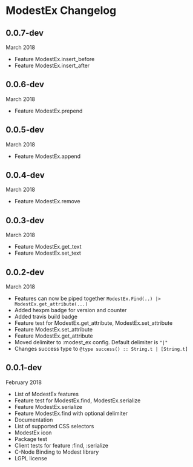 # ModestEx Changelog

## 0.0.7-dev

March 2018

- Feature ModestEx.insert_before
- Feature ModestEx.insert_after

## 0.0.6-dev

March 2018

- Feature ModestEx.prepend

## 0.0.5-dev

March 2018

- Feature ModestEx.append

## 0.0.4-dev

March 2018

- Feature ModestEx.remove

## 0.0.3-dev

March 2018

- Feature ModestEx.get_text
- Feature ModestEx.set_text

## 0.0.2-dev

March 2018

- Features can now be piped together `ModestEx.Find(..) |> ModestEx.get_attribute(...)`
- Added hexpm badge for version and counter
- Added travis build badge
- Feature test for ModestEx.get_attribute, ModestEx.set_attribute
- Feature ModestEx.set_attribute
- Feature ModestEx.get_attribute
- Moved delimiter to :modest_ex config. Default delimiter is `"|"`
- Changes success type to `@type success() :: String.t | [String.t]`

## 0.0.1-dev

February 2018

- List of ModestEx features
- Feature test for ModestEx.find, ModestEx.serialize
- Feature ModestEx.serialize
- Feature ModestEx.find with optional delimiter
- Documentation
- List of supported CSS selectors
- ModestEx icon
- Package test
- Client tests for feature :find, :serialize
- C-Node Binding to Modest library
- LGPL license